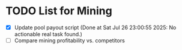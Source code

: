 # TODO List for Mining

- [x] Update pool payout script  (Done at Sat Jul 26 23:00:55 2025: No actionable real task found.)
- [ ] Compare mining profitability vs. competitors
